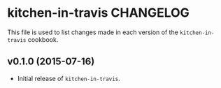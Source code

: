 kitchen-in-travis CHANGELOG
===========================

This file is used to list changes made in each version of the `kitchen-in-travis` cookbook.

## v0.1.0 (2015-07-16)

* Initial release of `kitchen-in-travis`.
